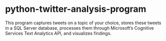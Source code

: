 # python-twitter-analysis-program
This program captures tweets on a topic of your choice, stores these tweets in a SQL Server database, processes them through Microsoft’s Cognitive Services Text Analytics API, and visualizes  findings.
